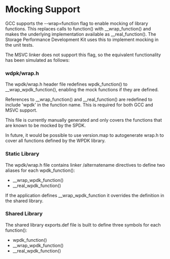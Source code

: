 # Mocking Support

GCC supports the --wrap=function flag to enable mocking of library functions.  This replaces calls to function() with __wrap_function() and makes the underlying implementation available as __real_function().  The Storage Performance Development Kit uses this to implement mocking in the unit tests.

The MSVC linker does not support this flag, so the equivalent functionality has been simulated as follows:

### wdpk/wrap.h

The wpdk/wrap.h header file redefines wpdk_function() to __wrap_wpdk_function(), enabling the mock functions if they are defined.

References to __wrap_function() and __real_function() are redefined to include 'wpdk' in the function name.  This is required
for both GCC and MSVC support.

This file is currently manually generated and only covers the functions that are known to be mocked by the SPDK.

In future, it would be possible to use version.map to autogenerate wrap.h to cover all functions defined by the WPDK library.

### Static Library

The wpdk/wrap.h file contains linker /alternatename directives to define two aliases for each wpdk_function():
- __wrap_wpdk_function()
- __real_wpdk_function()

If the application defines __wrap_wpdk_function it overrides the definition in the shared library.

### Shared Library

The shared library exports.def file is built to define three symbols for each function():
- wpdk_function()
- __wrap_wpdk_function()
- __real_wpdk_function()
